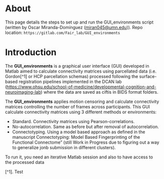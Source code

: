 # About

This page details the steps to set up and run the GUI_environments script (written by Oscar Miranda-Domínguez (miran045@umn.edu)).
Repo location: `https://gitlab.com/Fair_lab/GUI_environments`

# Introduction

The **GUI_environments** is a graphical user interface (GUI) developed in Matlab aimed to calculate connectivity matrices using parcellated data (i.e. Gordon[^1]  or HCP  parcellation schemas) processed following the surface-based registration pipelines implemented in the DCAN lab (https://www.ohsu.edu/school-of-medicine/developmental-cognition-and-neuroimaging-lab) where the data are saved as ciftis in BIDS format folders.


The **GUI_environments** applies motion censoring and calculate connectivity matrices controlling the number of frames across participants. This GUI calculate connectivity matrices using 3 different methods or environments:

- Standard. Connectivity matrices using Pearson-correlations.
- No-autocorrelation. Same as before but after removal of autocorrelation.
- Connectotyping. Using a model based approach as defined in the manuscript Connectotyping: Model Based Fingerprinting of the Functional Connectome”  (still Work in Progress due to figuring out a way to generalize jonb submission in different clusters).

To run it, you need an iterative Matlab session and also to have access to the processed data

[^1]. Test